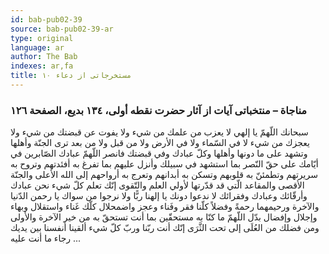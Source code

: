 ```yaml
---
id: bab-pub02-39
source: bab-pub02-39-ar
type: original
language: ar
author: The Bab
indexes: ar,fa
title: مستخرجاتى از دعاء ۱۰
---
```

### مناجاة – منتخباتى آيات از آثار حضرت نقطه أولى، ۱۳٤ بديع، الصفحة ۱۲٦

سبحانك اللّهمّ يا إلهي لا يعزب من علمك من شيء ولا يفوت عن قبضتك من شيء ولا يعجزك من شيء لا في السّماء ولا في الأرض ولا من قبل ولا من بعد ترى الجنّة وأهلها وتشهد على ما دونها وأهلها وكلّ عبادك وفي قبضتك فانصر اللّهمّ عبادك الصّابرين في أيّامك على حقّ النّصر بما استشهد في سبيلك وأنزل عليهم بما تفرغ به أفئدتهم وتروح به سريرتهم وتطمئنّ به قلوبهم وتسكن به أبدانهم وتعرج به أرواحهم إلى الله الأعلى والجنّة الأقصى والمقاعد الّتي قد قدّرتها لأولي العلم والتّقوى إنّك تعلم كلّ شيء نحن عبادك وأرقّائك وعبادك وفقرائك لا ندعوا دونك يا إلهنا ربًّا ولا نرجوا من سواك يا رحمن الدّنيا والآخرة ورحيمهما رحمةً وفضلاً كلّنا فقر وفَناء وعجز واضمحلال كلّك غَناء واستقلال وبهاء وإجلال وإفضال بدّل اللّهمّ ما كنّا به مستحقّين بما أنت تستحقّ به من خير الآخرة والأولى ومن فضلك من العُلَى إلى تحت الثَّرَى إنّك أنت ربّنا وربّ كلّ شيء ألقينا أنفسنا بين يديك رجاء ما أنت عليه ...